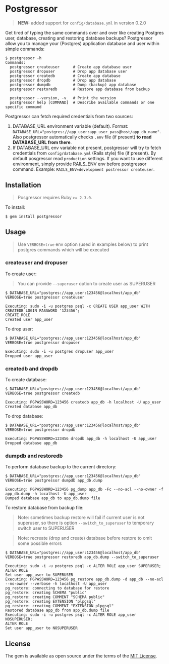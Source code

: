 # Postgressor

> **NEW:** added support for `config/database.yml` in version 0.2.0

Get tired of typing the same commands over and over like creating Postgres user, database, creating and restoring database backups? Postgressor allow you to manage your (Postgres) application database and user within simple commands:

```
$ postgressor -h
Commands:
  postgressor createuser      # Create app database user
  postgressor dropuser        # Drop app database user
  postgressor createdb        # Create app database
  postgressor dropdb          # Drop app database
  postgressor dumpdb          # Dump (backup) app database
  postgressor restoredb       # Restore app database from backup

  postgressor --version, -v   # Print the version
  postgressor help [COMMAND]  # Describe available commands or one specific command
```

Postgressor can fetch required credentials from two sources:

1. DATABASE_URL environment variable (default). Format: `DATABASE_URL="postgres://app_user:app_user_pass@host/app_db_name"`. Also postgressor automatically checks `.env` file (if present) **to read DATABASE_URL from there**.
2. If DATABASE_URL env variable not present, postgressor will try to fetch credentials from `config/database.yml` (Rails style) file (if present). By default posgressor read `production` settings. If you want to use different environment, simply provide RAILS_ENV env before postgressor command. Example: `RAILS_ENV=development postressor createuser`.


## Installation

> Posgressor requires Ruby `>= 2.3.0`.

To install:

```
$ gem install postgressor
```

## Usage

> Use `VERBOSE=true` env option (used in examples below) to print postgres commands which will be executed

### createuser and dropuser

To create user:

> You can provide `--superuser` option to create user as SUPERUSER

```
$ DATABASE_URL="postgres://app_user:123456@localhost/app_db" VERBOSE=true postgressor createuser

Executing: sudo -i -u postgres psql -c CREATE USER app_user WITH CREATEDB LOGIN PASSWORD '123456';
CREATE ROLE
Created user app_user
```

To drop user:

```
$ DATABASE_URL="postgres://app_user:123456@localhost/app_db" VERBOSE=true postgressor dropuser

Executing: sudo -i -u postgres dropuser app_user
Dropped user app_user
```

### createdb and dropdb

To create database:

```
$ DATABASE_URL="postgres://app_user:123456@localhost/app_db" VERBOSE=true postgressor createdb

Executing: PGPASSWORD=123456 createdb app_db -h localhost -U app_user
Created database app_db
```

To drop database:

```
$ DATABASE_URL="postgres://app_user:123456@localhost/app_db" VERBOSE=true postgressor dropdb

Executing: PGPASSWORD=123456 dropdb app_db -h localhost -U app_user
Dropped database app_db
```

### dumpdb and restoredb

To perform database backup to the current directory:

```
$ DATABASE_URL="postgres://app_user:123456@localhost/app_db" VERBOSE=true postgressor dumpdb app_db.dump

Executing: PGPASSWORD=123456 pg_dump app_db -Fc --no-acl --no-owner -f app_db.dump -h localhost -U app_user
Dumped database app_db to app_db.dump file
```

To restore database from backup file:

> Note: sometimes backup restore will fail if current user is not superuser, so there is option `--switch_to_superuser` to temporary switch user to SUPERUSER

> Note: recreate (drop and create) database before restore to omit some possible errors

```
$ DATABASE_URL="postgres://app_user:123456@localhost/app_db" VERBOSE=true postgressor restoredb app_db.dump --switch_to_superuser

Executing: sudo -i -u postgres psql -c ALTER ROLE app_user SUPERUSER;
ALTER ROLE
Set user app_user to SUPERUSER
Executing: PGPASSWORD=123456 pg_restore app_db.dump -d app_db --no-acl --no-owner --verbose -h localhost -U app_user
pg_restore: connecting to database for restore
pg_restore: creating SCHEMA "public"
pg_restore: creating COMMENT "SCHEMA public"
pg_restore: creating EXTENSION "plpgsql"
pg_restore: creating COMMENT "EXTENSION plpgsql"
Restored database app_db from app_db.dump file
Executing: sudo -i -u postgres psql -c ALTER ROLE app_user NOSUPERUSER;
ALTER ROLE
Set user app_user to NOSUPERUSER
```

## License

The gem is available as open source under the terms of the [MIT License](https://opensource.org/licenses/MIT).
